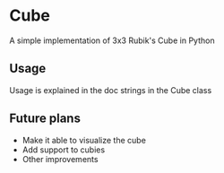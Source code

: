 # Cube
A simple implementation of 3x3 Rubik's Cube in Python

## Usage
Usage is explained in the doc strings in the Cube class

## Future plans
- Make it able to visualize the cube
- Add support to cubies
- Other improvements